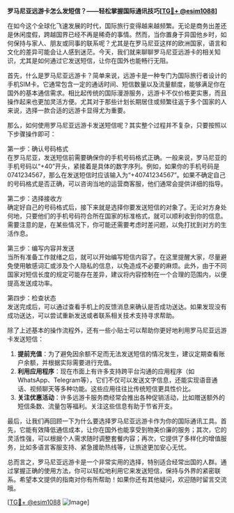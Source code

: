 **罗马尼亚远游卡怎么发短信？——轻松掌握国际通讯技巧[[TG💪+ @esim1088](https://t.me/s/esim1088)]**

在如今这个全球化飞速发展的时代，国际旅行变得越来越频繁。无论是商务出差还是休闲度假，跨越国界已经不再是稀奇的事情。然而，当你置身于异国他乡时，如何保持与家人、朋友或同事的联系呢？尤其是在罗马尼亚这样的欧洲国家，语言和文化的差异可能会让人感到迷茫。今天，我们就来聊聊罗马尼亚远游卡的相关知识，尤其是如何通过它发送短信，让你在国外也能畅行无阻。

首先，什么是罗马尼亚远游卡？简单来说，远游卡是一种专门为国际旅行者设计的手机SIM卡。它通常包含一定的通话时间、短信数量以及流量额度，能够满足你在国外的基本通信需求。相比起传统的国际漫游服务，远游卡不仅价格更实惠，而且操作起来也更加灵活方便。尤其对于那些计划长期居住或频繁往返于多个国家的人来说，选择一款合适的远游卡显得尤为重要。

那么，如何使用罗马尼亚远游卡发送短信呢？其实整个过程并不复杂，只要按照以下步骤操作即可：

第一步：确认号码格式  
在罗马尼亚，发送短信前需要确保你的手机号码格式正确。一般来说，罗马尼亚的手机号码以“+40”开头，紧接着是具体的数字序列。例如，如果你的手机号码是0741234567，那么在发送短信时应该输入为“+40741234567”。如果不确定自己的号码格式是否正确，可以咨询当地的运营商客服，他们通常会提供详细的指导。

第二步：选择接收方  
确定好自己的号码格式后，接下来就是选择你要发送短信的对象了。无论对方身处何地，只要他们的手机号码符合所在国家的标准格式，就可以顺利收到你的信息。需要注意的是，在某些情况下，你可能还需要考虑时差问题，以免打扰到对方的生活作息。

第三步：编写内容并发送  
当所有准备工作就绪之后，就可以开始编写短信内容了。在这里提醒大家，尽量避免使用敏感词汇或涉及个人隐私的信息，以免造成不必要的麻烦。此外，由于不同国家对短信长度的规定可能存在差异，建议将内容控制在一个合理的范围内，以便提高发送成功率。

第四步：检查状态  
发送完成后，可以通过查看手机上的反馈消息来确认是否成功送达。如果发现没有成功送达，可以尝试重新发送或者联系相关技术支持寻求帮助。

除了上述基本的操作流程外，还有一些小贴士可以帮助你更好地利用罗马尼亚远游卡发送短信：

1. **提前充值**：为了避免因余额不足而无法发送短信的情况发生，建议定期查看账户余额，并根据实际需要进行充值。
2. **利用应用程序**：现在市面上有许多支持跨平台沟通的应用程序（如WhatsApp、Telegram等），它们不仅可以发送文字信息，还能实现语音通话、视频聊天等多种功能。这些应用往往比传统短信更具性价比。
3. **关注优惠活动**：许多远游卡服务商经常会推出各种促销活动，比如赠送额外的短信条数、流量包等福利。关注这些信息有助于节省开支。

最后，让我们再回顾一下为什么要选择罗马尼亚远游卡作为你的国际通讯工具。首先，它能有效降低通信成本，让你在国外也能享受到物美价廉的服务；其次，它的灵活性强，可以根据个人需求随时调整套餐内容；再次，它提供了多样化的增值服务，比如多语言客服支持、紧急援助热线等，让旅途更加安心无忧。

总而言之，罗马尼亚远游卡是一个非常实用的选择，特别适合经常出国的人群。通过掌握正确的使用方法，你可以轻松地利用它来发送短信，保持与外界的紧密联系。希望本文提供的指南对你有所帮助！如果你还有其他疑问，欢迎随时留言交流哦。

[[TG💪+ @esim1088](https://t.me/s/esim1088) ![Image](https://i.postimg.cc/4NQfJmqS/Snipaste-2025-05-13-00-14-12.png)]
